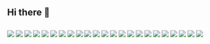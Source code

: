 ## Hi there 👋

## 

<!--
**AustinRoverMini30/AustinRoverMini30** is a ✨ _special_ ✨ repository because its `README.md` (this file) appears on your GitHub profile.

Here are some ideas to get you started:

- 🔭 I’m currently working on ...
- 🌱 I’m currently learning ...
- 👯 I’m looking to collaborate on ...
- 🤔 I’m looking for help with ...
- 💬 Ask me about ...
- 📫 How to reach me: ...
- 😄 Pronouns: ...
- ⚡ Fun fact: ...
-->

<img src="https://cdn.jsdelivr.net/gh/devicons/devicon@latest/icons/python/python-original-wordmark.svg" />
<img src="https://cdn.jsdelivr.net/gh/devicons/devicon@latest/icons/java/java-original-wordmark.svg" />
<img src="https://cdn.jsdelivr.net/gh/devicons/devicon@latest/icons/c/c-original.svg" />
<img src="https://cdn.jsdelivr.net/gh/devicons/devicon@latest/icons/cplusplus/cplusplus-original.svg" />
<img src="https://cdn.jsdelivr.net/gh/devicons/devicon@latest/icons/php/php-original.svg" />
<img src="https://cdn.jsdelivr.net/gh/devicons/devicon@latest/icons/html5/html5-original-wordmark.svg" />
<img src="https://cdn.jsdelivr.net/gh/devicons/devicon@latest/icons/css3/css3-original-wordmark.svg" />
<img src="https://cdn.jsdelivr.net/gh/devicons/devicon@latest/icons/csharp/csharp-original.svg" />
<img src="https://cdn.jsdelivr.net/gh/devicons/devicon@latest/icons/mysql/mysql-original-wordmark.svg" />
<img src="https://cdn.jsdelivr.net/gh/devicons/devicon@latest/icons/sqlite/sqlite-original-wordmark.svg" />
<img src="https://cdn.jsdelivr.net/gh/devicons/devicon@latest/icons/microsoftsqlserver/microsoftsqlserver-original-wordmark.svg" />
<img src="https://cdn.jsdelivr.net/gh/devicons/devicon@latest/icons/bash/bash-original.svg" />

<img src="https://cdn.jsdelivr.net/gh/devicons/devicon@latest/icons/eclipse/eclipse-original.svg" />
<img src="https://cdn.jsdelivr.net/gh/devicons/devicon@latest/icons/intellij/intellij-original.svg" />
<img src="https://cdn.jsdelivr.net/gh/devicons/devicon@latest/icons/figma/figma-original.svg" />
<img src="https://cdn.jsdelivr.net/gh/devicons/devicon@latest/icons/visualstudio/visualstudio-original.svg" />
<img src="https://cdn.jsdelivr.net/gh/devicons/devicon@latest/icons/vscode/vscode-original.svg" />

<img src="https://cdn.jsdelivr.net/gh/devicons/devicon@latest/icons/ubuntu/ubuntu-original-wordmark.svg" />
<img src="https://cdn.jsdelivr.net/gh/devicons/devicon@latest/icons/windows11/windows11-original.svg" />
<img src="https://cdn.jsdelivr.net/gh/devicons/devicon@latest/icons/linux/linux-original.svg" />
<img src="https://cdn.jsdelivr.net/gh/devicons/devicon@latest/icons/debian/debian-original-wordmark.svg" />
<img src="https://cdn.jsdelivr.net/gh/devicons/devicon@latest/icons/android/android-original-wordmark.svg" />
<img src="https://images-wixmp-ed30a86b8c4ca887773594c2.wixmp.com/f/0672cf49-e471-479f-92da-abf8354850be/d2gigmv-67c6f691-223a-47d6-b58f-4240208fbbef.png/v1/fit/w_400,h_400/windows_mobile_6_5_logo_by_cheguevara_sc_d2gigmv-375w-2x.png?token=eyJ0eXAiOiJKV1QiLCJhbGciOiJIUzI1NiJ9.eyJzdWIiOiJ1cm46YXBwOjdlMGQxODg5ODIyNjQzNzNhNWYwZDQxNWVhMGQyNmUwIiwiaXNzIjoidXJuOmFwcDo3ZTBkMTg4OTgyMjY0MzczYTVmMGQ0MTVlYTBkMjZlMCIsIm9iaiI6W1t7ImhlaWdodCI6Ijw9NDAwIiwicGF0aCI6IlwvZlwvMDY3MmNmNDktZTQ3MS00NzlmLTkyZGEtYWJmODM1NDg1MGJlXC9kMmdpZ212LTY3YzZmNjkxLTIyM2EtNDdkNi1iNThmLTQyNDAyMDhmYmJlZi5wbmciLCJ3aWR0aCI6Ijw9NDAwIn1dXSwiYXVkIjpbInVybjpzZXJ2aWNlOmltYWdlLm9wZXJhdGlvbnMiXX0.b-YSgexDDqKli74css5LoIijfQEWwOnWWSMUDWLhDSQ" />

